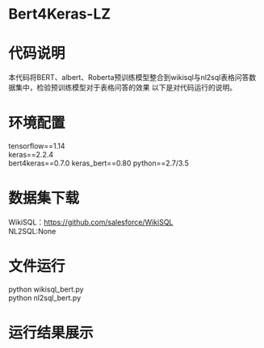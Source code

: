 # Bert4Keras-LZ

代码说明
====================  
本代码将BERT、albert、Roberta预训练模型整合到wikisql与nl2sql表格问答数据集中，检验预训练模型对于表格问答的效果
以下是对代码运行的说明。


环境配置
================  
  tensorflow==1.14  
  keras==2.2.4  
  bert4keras==0.7.0 
  keras_bert==0.80 
  python==2.7/3.5  
>>


数据集下载
================  
  WikiSQL：https://github.com/salesforce/WikiSQL  
  NL2SQL:None


文件运行
===============  
  python wikisql_bert.py  
  python nl2sql_bert.py

运行结果展示
==============  
